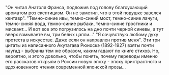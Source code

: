 <!--2017-01-02 07:44:23-->
"Он читал Анатоля Франса, подложив под голову благоухающий ароматом роз скептицизм. Он не заметил, что в этой подушке завелся кентавр".
    "Темно-синие ивы, темно-синий мост, темно-синие лачуги, темно-синяя вода, темно-синие рыбаки, темно-синие тростники и мискант... И вот все это погрузилось на дно почти черной синевы, а тут вверх взмываете вы, три белых цапли..."
    "Я сочувствую любому духу протеста в искусстве. Даже если он направлен против меня".
    Эти три цитаты из написанного Акутагава Рюноскэ (1892-1927) взяты почти наугад - выбраны тем же образом, каким гадают по книге стихов. Но, вероятно, и этого довольно, чтобы понять, почему переводы именно его рассказов открыли в России новую эпоху - эпоху пристрастного и вдохновенного чтения современной японской прозы...